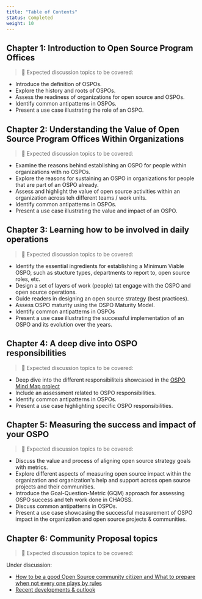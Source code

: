 ```yaml
---
title: "Table of Contents"
status: Completed
weight: 10
---
```


## Chapter 1: Introduction to Open Source Program Offices

> 🎯 Expected discussion topics to be covered:

* Introduce the definition of OSPOs.
* Explore the history and roots of OSPOs.
* Assess the readiness of organizations for open source and OSPOs.
* Identify common antipatterns in OSPOs.
* Present a use case illustrating the role of an OSPO.

## Chapter 2: Understanding the Value of Open Source Program Offices Within Organizations

> 🎯 Expected discussion topics to be covered:

* Examine the reasons behind establishing an OSPO for people within organizations with no OSPOs.
* Explore the reasons for sustaining an OSPO in organizations for people that are part of an OSPO already.
* Assess and highlight the value of open source activities within an organization across teh different teams / work units.
* Identify common antipatterns in OSPOs.
* Present a use case illustrating the value and impact of an OSPO.

## Chapter 3: Learning how to be involved in daily operations

> 🎯 Expected discussion topics to be covered:

* Identify the essential ingredients for establishing a Minimum Viable OSPO, such as stucture types, departments to report to, open source roles, etc.
* Design a set of layers of work (people) tat engage with the OSPO and open source operations.
* Guide readers in designing an open source strategy (best practices).
* Assess OSPO maturity using the OSPO Maturity Model.
* Identify common antipatterns in OSPOs
* Present a use case illustrating the successful implementation of an OSPO and its evolution over the years.

## Chapter 4: A deep dive into OSPO responsibilities

> 🎯 Expected discussion topics to be covered:

* Deep dive into the different responsibiliteis showcased in the [OSPO Mind Map project](https://ospomindmap.todogroup.org/)
* Include an assessment related to OSPO responsibilities.
* Identify common antipatterns in OSPOs.
* Present a use case highlighting specific OSPO responsibilities.

## Chapter 5: Measuring the success and impact of your OSPO

> 🎯 Expected discussion topics to be covered:

* Discuss the value and process of aligning open source strategy goals with metrics.
* Explore different aspects of measuring open source impact within the organization and organization's help and support across open source projects and their communities.
* Introduce the Goal-Question-Metric (GQM) approach for assessing OSPO success and teh work done in CHAOSS.
* Discuss common antipatterns in OSPOs.
* Present a use case showcasing the successful measurement of OSPO impact in the organization and open source projects & communities.

## Chapter 6: Community Proposal topics

> 🎯 Expected discussion topics to be covered:

Under discussion:

* [How to be a good Open Source community citizen and What to prepare when not every one plays by rules](https://github.com/todogroup/ospology/issues/320)
* [Recent developments & outlook](https://github.com/todogroup/ospology/issues/280)
